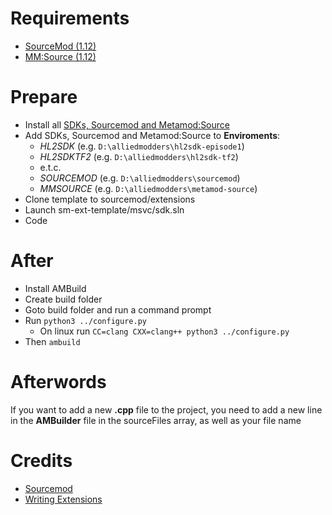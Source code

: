 # Requirements
- [SourceMod (1.12)](https://www.sourcemod.net/)
- [MM:Source (1.12)](https://www.sourcemm.net/)

# Prepare
 - Install all [SDKs, Sourcemod and Metamod:Source](https://wiki.alliedmods.net/Building_SourceMod#Downloading_Source_and_Dependencies)
 - Add SDKs, Sourcemod and Metamod:Source to **Enviroments**:
    - *HL2SDK* (e.g. `D:\alliedmodders\hl2sdk-episode1`)
    - *HL2SDKTF2* (e.g. `D:\alliedmodders\hl2sdk-tf2`)
    - e.t.c.
    - *SOURCEMOD* (e.g. `D:\alliedmodders\sourcemod`)
    - *MMSOURCE* (e.g. `D:\alliedmodders\metamod-source`)
 - Clone template to sourcemod/extensions 
 - Launch sm-ext-template/msvc/sdk.sln
 - Code

# After
 - Install AMBuild
 - Create build folder
 - Goto build folder and run a command prompt
 - Run `python3 ../configure.py`
   - On linux run `CC=clang CXX=clang++ python3 ../configure.py` 
 - Then `ambuild`

# Afterwords
If you want to add a new **.cpp** file to the project, you need to add a new line in the **AMBuilder** file in the sourceFiles array, as well as your file name

# Credits
 - [Sourcemod](https://github.com/alliedmodders/sourcemod/)
 - [Writing Extensions](https://wiki.alliedmods.net/Writing_Extensions)
